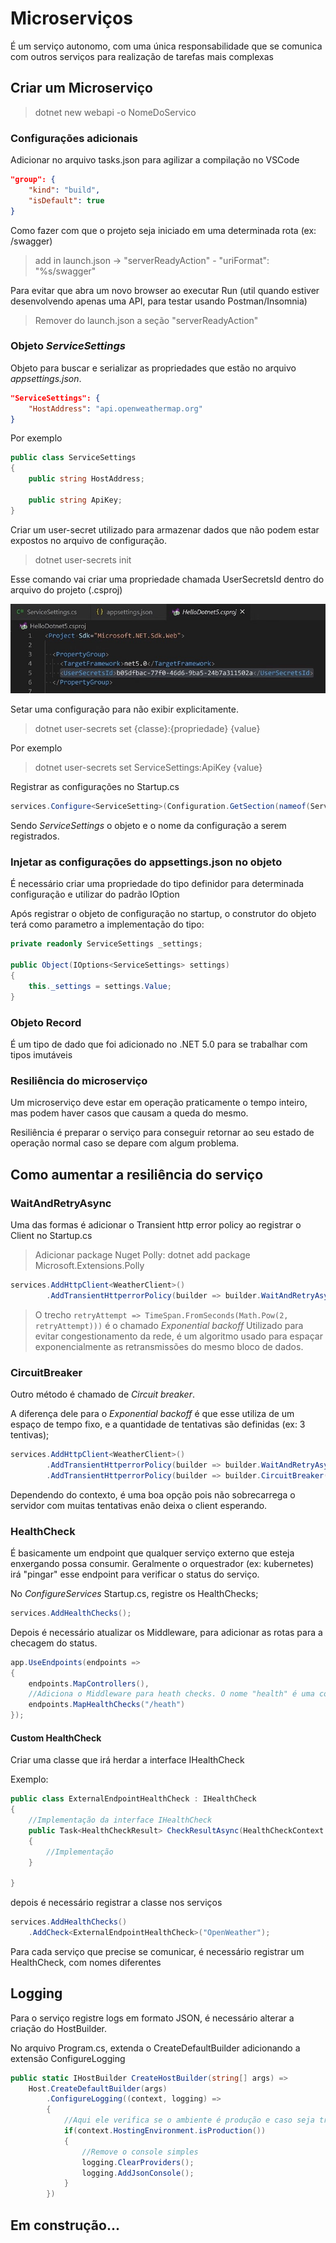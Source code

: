 # Microserviços

É um serviço autonomo, com uma única responsabilidade que se comunica com outros serviços para realização de tarefas mais complexas

## Criar um Microserviço

>dotnet new webapi -o NomeDoServico

### Configurações adicionais

Adicionar no arquivo tasks.json para agilizar a compilação no VSCode 

```json
"group": {
	"kind": "build",
	"isDefault": true
}
```

Como fazer com que  o projeto seja iniciado em uma determinada rota (ex: /swagger)

> add in launch.json -> "serverReadyAction"
	- "uriFormat": "%s/swagger"
	
Para evitar que abra um novo browser ao executar Run (util quando estiver desenvolvendo apenas uma API, para testar usando Postman/Insomnia)

> Remover do launch.json a seção "serverReadyAction"

### Objeto *ServiceSettings*

Objeto para buscar e serializar as propriedades que estão no arquivo *appsettings.json*.

```json
"ServiceSettings": {
    "HostAddress": "api.openweathermap.org"
}
```

Por exemplo

```c#
public class ServiceSettings
{
    public string HostAddress;

    public string ApiKey;
}
```

Criar um user-secret
utilizado para armazenar dados que não podem estar expostos no arquivo de configuração.

>dotnet user-secrets init

Esse comando vai criar uma propriedade chamada UserSecretsId dentro do arquivo do projeto (.csproj)

![UserSecretsId](img/UserSecretsId.jpg)

Setar uma configuração para não exibir explicitamente.

>dotnet user-secrets set {classe}:{propriedade} {value}

Por exemplo

>dotnet user-secrets set ServiceSettings:ApiKey {value}

Registrar as configurações no Startup.cs

```c#
services.Configure<ServiceSetting>(Configuration.GetSection(nameof(ServiceSettings)))
```

Sendo *ServiceSettings* o objeto e o nome da configuração a serem registrados.

### Injetar as configurações do appsettings.json no objeto

É necessário criar uma propriedade do tipo definidor para determinada configuração e utilizar do padrão IOption

Após registrar o objeto de configuração no startup, o construtor do objeto terá como parametro a implementação do tipo:

```c#
private readonly ServiceSettings _settings;

public Object(IOptions<ServiceSettings> settings)
{
    this._settings = settings.Value;
} 
```

### Objeto Record

É um tipo de dado que foi adicionado no .NET 5.0 para se trabalhar com tipos imutáveis

### Resiliência do microserviço

Um microserviço deve estar em operação praticamente o tempo inteiro, mas podem haver casos que causam a queda do mesmo.

Resiliência é preparar o serviço para conseguir retornar ao seu estado de operação normal caso se depare com algum problema.

## Como aumentar a resiliência do serviço

### WaitAndRetryAsync
  
Uma das formas é adicionar o Transient http error policy ao registrar o Client no Startup.cs

>Adicionar package Nuget Polly: dotnet add package Microsoft.Extensions.Polly

```c#
services.AddHttpClient<WeatherClient>()
        .AddTransientHttperrorPolicy(builder => builder.WaitAndRetryAsync(10, retryAttempt => TimeSpan.FromSeconds(Math.Pow(2, retryAttempt))))
```

>O trecho ```retryAttempt => TimeSpan.FromSeconds(Math.Pow(2, retryAttempt)))``` é o chamado *Exponential backoff*
Utilizado para evitar congestionamento da rede, é um algoritmo usado para espaçar exponencialmente as retransmissões do mesmo bloco de dados.

### CircuitBreaker

Outro método é chamado de *Circuit breaker*.

A diferença dele para o *Exponential backoff* é que esse utiliza de um espaço de tempo fixo, e a quantidade de tentativas são definidas (ex: 3 tentivas);

```c#
services.AddHttpClient<WeatherClient>()
        .AddTransientHttperrorPolicy(builder => builder.WaitAndRetryAsync(10, retryAttempt => TimeSpan.FromSeconds(Math.Pow(2, retryAttempt))))
        .AddTransientHttperrorPolicy(builder => builder.CircuitBreaker(3, TimeSpan.FromSeconds(15)));        
```

Dependendo do contexto, é uma boa opção pois não sobrecarrega o servidor com muitas tentativas enão deixa o client esperando.

### HealthCheck

É basicamente um endpoint que qualquer serviço externo que esteja enxergando possa consumir.
Geralmente o orquestrador (ex: kubernetes) irá "pingar" esse endpoint para verificar o status do serviço.

No *ConfigureServices* Startup.cs, registre os HealthChecks;

```c#
services.AddHealthChecks();
```

Depois é necessário atualizar os Middleware, para adicionar as rotas para a checagem do status.

```c#
app.UseEndpoints(endpoints =>
{
    endpoints.MapControllers(),
    //Adiciona o Middleware para heath checks. O nome "health" é uma convenção muito utilizada, então vou seguir o padrão
    endpoints.MapHealthChecks("/heath") 
});
```
#### Custom HealthCheck

Criar uma classe que irá herdar a interface IHealthCheck

Exemplo:
```c#
public class ExternalEndpointHealthCheck : IHealthCheck
{
    //Implementação da interface IHealthCheck
    public Task<HealthCheckResult> CheckResultAsync(HealthCheckContext context,)
    {
        //Implementação
    }

}
```

depois é necessário registrar a classe nos serviços

```c#
services.AddHealthChecks()
    .AddCheck<ExternalEndpointHealthCheck>("OpenWeather");
```

Para cada serviço que precise se comunicar, é necessário registrar um HealthCheck, com nomes diferentes

## Logging

Para o serviço registre logs em formato JSON, é necessário alterar a criação do HostBuilder.

No arquivo Program.cs, extenda o CreateDefaultBuilder adicionando a extensão ConfigureLogging

```c#
public static IHostBuilder CreateHostBuilder(string[] args) => 
    Host.CreateDefaultBuilder(args)
        .ConfigureLogging((context, logging) => 
        {
            //Aqui ele verifica se o ambiente é produção e caso seja true o serviço irá gerar logs no formato JSON, caso contrário exibirá no console simples
            if(context.HostingEnvironment.isProduction())
            {
                //Remove o console simples
                logging.ClearProviders();
                logging.AddJsonConsole();
            }
        })
```

<!-- 
## Desenvolvimento do projeto
A seguir está a lista de tarefas a serem desenvolvidas. 

* Configurar ambiente
* Criar configurações do serviço (*ServiceSettings*)
* Criar um Client responsável por consumir os dados da API (*WeatherClient*)
* Criar um controller ou alterar o gerado pelo .NET automaticamente que vai chamar o Client e retornar os dados -->

## Em construção...